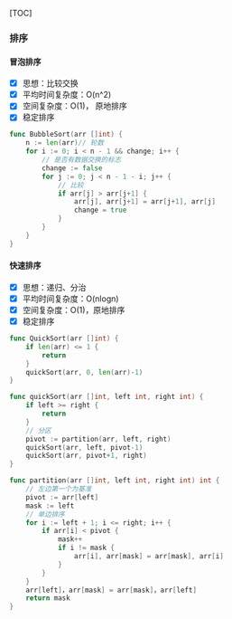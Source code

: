 [TOC]

### 排序

#### 冒泡排序

- [x] 思想：比较交换
- [x] 平均时间复杂度：O(n^2)
- [x] 空间复杂度：O(1)， 原地排序
- [x] 稳定排序

~~~go
func BubbleSort(arr []int) {
	n := len(arr)// 轮数
	for i := 0; i < n - 1 && change; i++ {
		// 是否有数据交换的标志
		change := false 
		for j := 0; j < n - 1 - i; j++ {
            // 比较
			if arr[j] > arr[j+1] {
				arr[j], arr[j+1] = arr[j+1], arr[j]
				change = true
			}
		}
	}
}
~~~

#### 快速排序

- [x] 思想：递归、分治
- [x] 平均时间复杂度：O(nlogn)
- [x] 空间复杂度：O(1)，原地排序
- [x] 稳定排序

~~~go
func QuickSort(arr []int) {
	if len(arr) <= 1 {
		return
	}
	quickSort(arr, 0, len(arr)-1)
}

func quickSort(arr []int, left int, right int) {
	if left >= right {
		return
	}
    // 分区
	pivot := partition(arr, left, right)
	quickSort(arr, left, pivot-1)
	quickSort(arr, pivot+1, right)
}

func partition(arr []int, left int, right int) int {
    // 左边第一个为基准
	pivot := arr[left]
	mask := left
    // 单边排序
	for i := left + 1; i <= right; i++ {
		if arr[i] < pivot {
			mask++
            if i != mask {
                arr[i], arr[mask] = arr[mask], arr[i]
            }
		}
	}
	arr[left]，arr[mask] = arr[mask]，arr[left]
	return mask
}
~~~
